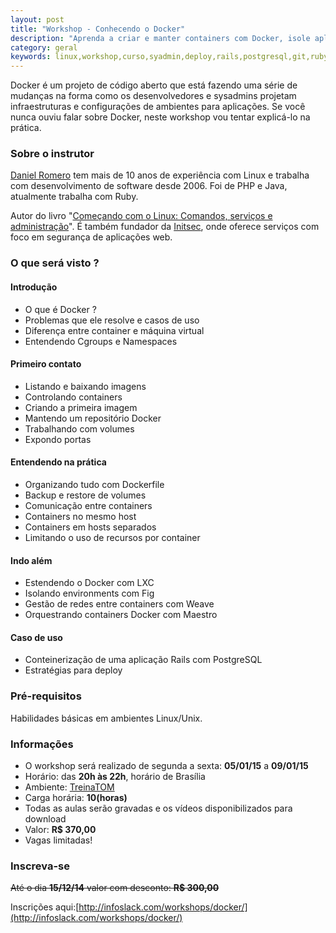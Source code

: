 ```yaml
---
layout: post
title: "Workshop - Conhecendo o Docker"
description: "Aprenda a criar e manter containers com Docker, isole aplicações e administre sua infra"
category: geral
keywords: linux,workshop,curso,syadmin,deploy,rails,postgresql,git,ruby,vps,docker,lxc,container,vms
---
```


Docker é um projeto de código aberto que está fazendo uma série de 
mudanças na forma como os desenvolvedores e sysadmins projetam 
infraestruturas e configurações de ambientes para aplicações. 
Se você nunca ouviu falar sobre Docker, neste workshop vou tentar 
explicá-lo na prática.

### Sobre o instrutor

[Daniel Romero](http://infoslack.com/about/) tem mais de 10 anos de experiência com Linux e trabalha com
desenvolvimento de software desde 2006. Foi de PHP e Java, atualmente trabalha com Ruby.

Autor do livro "[Começando com o Linux: Comandos, serviços e administração](http://www.casadocodigo.com.br/products/livro-linux)".
É também fundador da [Initsec](http://www.initsec.com/), onde oferece serviços com foco em
segurança de aplicações web.

### O que será visto ?

#### Introdução
* O que é Docker ?
* Problemas que ele resolve e casos de uso
* Diferença entre container e máquina virtual
* Entendendo Cgroups e Namespaces

#### Primeiro contato
* Listando e baixando imagens
* Controlando containers
* Criando a primeira imagem
* Mantendo um repositório Docker
* Trabalhando com volumes
* Expondo portas

#### Entendendo na prática
* Organizando tudo com Dockerfile
* Backup e restore de volumes
* Comunicação entre containers
* Containers no mesmo host
* Containers em hosts separados
* Limitando o uso de recursos por container

#### Indo além
* Estendendo o Docker com LXC
* Isolando environments com Fig
* Gestão de redes entre containers com Weave
* Orquestrando containers Docker com Maestro

#### Caso de uso
* Conteinerização de uma aplicação Rails com PostgreSQL
* Estratégias para deploy

### Pré-requisitos
Habilidades básicas em ambientes Linux/Unix.

### Informações
* O workshop será realizado de segunda a sexta: **05/01/15** a **09/01/15**
* Horário: das **20h às 22h**, horário de Brasília
* Ambiente: [TreinaTOM](http://www.treinatom.com.br/pt/)
* Carga horária: **10(horas)**
* Todas as aulas serão gravadas e os vídeos disponibilizados para download
* Valor: **R$ 370,00**
* Vagas limitadas!

### Inscreva-se
<strike>Até o dia **15/12/14** valor com desconto: **R$ 300,00**</strike>

Inscrições aqui:[http://infoslack.com/workshops/docker/](http://infoslack.com/workshops/docker/)
